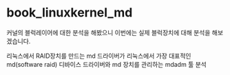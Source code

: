 # book_linuxkernel_md

커널의 블럭레이어에 대한 분석을 해봤으니 이번에는 실제 블럭장치에 대해 분석을 해보겠습니다. 

리눅스에서 RAID장치를 만드는 md 드라이버가 리눅스에서 가장 대표적인 
md(software raid) 디바이스 드라이버와 md 장치를 관리하는 mdadm 툴 분석






